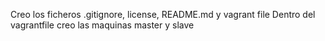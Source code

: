 <!-- Creacion de ficheros y vagrant file -->

Creo los ficheros .gitignore, license, README.md y vagrant file
Dentro del vagrantfile creo las maquinas master y slave